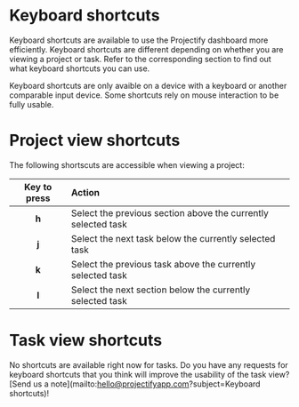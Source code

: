 <!--
SPDX-FileCopyrightText: 2024 JWP Consulting GK

SPDX-License-Identifier: AGPL-3.0-or-later
-->

# Keyboard shortcuts

Keyboard shortcuts are available to use the Projectify dashboard more
efficiently. Keyboard shortcuts are different depending on whether you are
viewing a project or task. Refer to the corresponding section to find out what
keyboard shortcuts you can use.

Keyboard shortcuts are only avaible on a device with a keyboard or another
comparable input device. Some shortcuts rely on mouse interaction to be fully
usable.

# Project view shortcuts

The following shortscuts are accessible when viewing a project:

| Key to press | Action                                                        |
| :----------: | :------------------------------------------------------------ |
|    **h**     | Select the previous section above the currently selected task |
|    **j**     | Select the next task below the currently selected task        |
|    **k**     | Select the previous task above the currently selected task    |
|    **l**     | Select the next section below the currently selected task     |

# Task view shortcuts

No shortcuts are available right now for tasks. Do you have any requests for
keyboard shortcuts that you think will improve the usability of the task view?
[Send us a note](mailto:hello@projectifyapp.com?subject=Keyboard shortcuts)!
